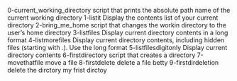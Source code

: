 0-current_working_directory  script that prints the absolute path name of the current working directory
1-listit                     Display the contents list of your current directory
2-bring_me_home		     script that changes the workin directory to the user’s home directory
3-listfiles		     Display current directory contents in a long format
4-listmorefiles              Display current directory contents, including hidden files (starting with .). Use the long format
5-listfilesdigitonly         Display current directory contents
6-firstdirectory             script that creates a directory
7-movethatfile               move a file
8-firstdelete                delete a file betty
9-firstdirdeletion           delete the dirctory my frist dirctoy

